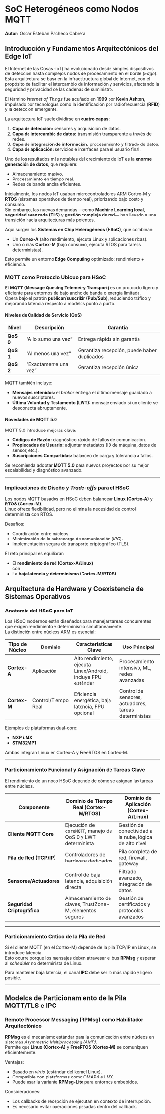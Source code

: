 # SoC Heterogéneos como Nodos MQTT

**Autor:** Oscar Esteban Pacheco Cabrera

## Introducción y Fundamentos Arquitectónicos del Edge IoT

El Internet de las Cosas (IoT) ha evolucionado desde simples dispositivos de detección hasta complejos nodos de procesamiento en el borde (*Edge*).  
Esta arquitectura se basa en la infraestructura global de Internet, con el propósito de facilitar el intercambio de información y servicios, afectando la seguridad y privacidad de las cadenas de suministro.  

El término *Internet of Things* fue acuñado en **1999** por **Kevin Ashton**, impulsado por tecnologías como la identificación por radiofrecuencia (**RFID**) y la detección emergente.  

La arquitectura IoT suele dividirse en **cuatro capas**:

1. **Capa de detección:** sensores y adquisición de datos.  
2. **Capa de intercambio de datos:** transmisión transparente a través de redes.  
3. **Capa de integración de información:** procesamiento y filtrado de datos.  
4. **Capa de aplicación:** servicios e interfaces para el usuario final.  

Uno de los resultados más notables del crecimiento de IoT es la **enorme generación de datos**, que requiere:  
- Almacenamiento masivo.  
- Procesamiento en tiempo real.  
- Redes de banda ancha eficientes.  

Inicialmente, los nodos IoT usaban microcontroladores ARM Cortex-M y **RTOS** (sistemas operativos de tiempo real), priorizando bajo costo y consumo.  
Sin embargo, las nuevas demandas —como **Machine Learning local**, **seguridad avanzada (TLS)** y **gestión compleja de red**— han llevado a una transición hacia arquitecturas más potentes.  

Aquí surgen los **Sistemas en Chip Heterogéneos (HSoC)**, que combinan:  
- Un **Cortex-A** (alto rendimiento, ejecuta Linux y aplicaciones ricas).  
- Uno o más **Cortex-M** (bajo consumo, ejecuta RTOS para tareas deterministas).  

Esto permite un entorno **Edge Computing** optimizado: rendimiento + eficiencia.

### MQTT como Protocolo Ubicuo para HSoC  

El **MQTT (Message Queuing Telemetry Transport)** es un protocolo ligero y eficiente para entornos de bajo ancho de banda o energía limitada.  
Opera bajo el patrón **publicar/suscribir (Pub/Sub)**, reduciendo tráfico y mejorando latencia respecto a modelos punto a punto.  

#### Niveles de Calidad de Servicio (QoS)

| Nivel | Descripción | Garantía |
|-------|--------------|----------|
| **QoS 0** | “A lo sumo una vez” | Entrega rápida sin garantía |
| **QoS 1** | “Al menos una vez” | Garantiza recepción, puede haber duplicados |
| **QoS 2** | “Exactamente una vez” | Garantiza recepción única |

MQTT también incluye:  
- **Mensajes retenidos:** el *broker* entrega el último mensaje guardado a nuevos suscriptores.  
- **Última Voluntad y Testamento (LWT):** mensaje enviado si un cliente se desconecta abruptamente.  

#### Novedades de MQTT 5.0  
MQTT 5.0 introduce mejoras clave:  
- **Códigos de Razón:** diagnóstico rápido de fallos de comunicación.  
- **Propiedades de Usuario:** adjuntar metadatos (ID de máquina, datos de sensor, etc.).  
- **Suscripciones Compartidas:** balanceo de carga y tolerancia a fallos.  

Se recomienda adoptar **MQTT 5.0** para nuevos proyectos por su mejor escalabilidad y diagnóstico avanzado.

---

### Implicaciones de Diseño y *Trade-offs* para el HSoC  

Los nodos MQTT basados en HSoC deben balancear **Linux (Cortex-A)** y **RTOS (Cortex-M)**.  
Linux ofrece flexibilidad, pero no elimina la necesidad de control determinista con RTOS.  

Desafíos:
- Coordinación entre núcleos.  
- Minimización de la sobrecarga de comunicación (*IPC*).  
- Implementación segura de transporte criptográfico (TLS).  

El reto principal es equilibrar:
- El **rendimiento de red (Cortex-A/Linux)**  
con  
- La **baja latencia y determinismo (Cortex-M/RTOS)**

## Arquitectura de Hardware y Coexistencia de Sistemas Operativos  

### Anatomía del HSoC para IoT  

Los HSoC modernos están diseñados para manejar tareas concurrentes que exigen rendimiento y determinismo simultáneamente.  
La distinción entre núcleos ARM es esencial:

| Tipo de Núcleo | Dominio | Características Clave | Uso Principal |
|----------------|----------|-----------------------|---------------|
| **Cortex-A** | Aplicación | Alto rendimiento, ejecuta Linux/Android, incluye FPU estándar | Procesamiento intensivo, ML, redes avanzadas |
| **Cortex-M** | Control/Tiempo Real | Eficiencia energética, baja latencia, FPU opcional | Control de sensores, actuadores, tareas deterministas |

Ejemplos de plataformas dual-core:  
- **NXP i.MX**  
- **STM32MP1**  

Ambas integran Linux en Cortex-A y FreeRTOS en Cortex-M.

---

### Particionamiento Funcional y Asignación de Tareas Clave  

El rendimiento de un nodo HSoC depende de cómo se asignan las tareas entre núcleos.  

| Componente | Dominio de Tiempo Real (Cortex-M/RTOS) | Dominio de Aplicación (Cortex-A/Linux) |
|-------------|----------------------------------------|----------------------------------------|
| **Cliente MQTT Core** | Ejecución de `coreMQTT`, manejo de QoS 0 y LWT determinista | Gestión de conectividad a la nube, lógica de alto nivel |
| **Pila de Red (TCP/IP)** | Controladores de hardware dedicados | Pila completa de red, firewall, gateway |
| **Sensores/Actuadores** | Control de baja latencia, adquisición directa | Filtrado avanzado, integración de datos |
| **Seguridad Criptográfica** | Almacenamiento de claves, TrustZone-M, elementos seguros | Gestión de certificados y protocolos avanzados |

---

### Particionamiento Crítico de la Pila de Red  

Si el cliente MQTT (en el Cortex-M) depende de la pila TCP/IP en Linux, se introduce latencia.  
Esto ocurre porque los mensajes deben atravesar el bus **RPMsg** y esperar al *scheduler* no determinista de Linux.  

Para mantener baja latencia, el canal **IPC** debe ser lo más rápido y ligero posible.

---

## Modelos de Particionamiento de la Pila MQTT/TLS e IPC  

### Remote Processor Messaging (RPMsg) como Habilitador Arquitectónico  

**RPMsg** es el mecanismo estándar para la comunicación entre núcleos en sistemas *Asymmetric Multiprocessing (AMP)*.  
Permite que **Linux (Cortex-A)** y **FreeRTOS (Cortex-M)** se comuniquen eficientemente.

Ventajas:
- Basado en *virtio* (estándar del kernel Linux).  
- Compatible con plataformas como OMAP4 e i.MX.  
- Puede usar la variante **RPMsg-Lite** para entornos embebidos.  

Consideraciones:
- Los callbacks de recepción se ejecutan en contexto de interrupción.  
- Es necesario evitar operaciones pesadas dentro del callback.